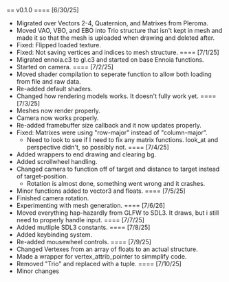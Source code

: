
== v0.1.0
==== [6/30/25]
- Migrated over Vectors 2-4, Quaternion, and Matrixes from Pleroma.
- Moved VAO, VBO, and EBO into Trio structure that isn't kept in mesh and made it so that the mesh is uploaded when drawing and deleted after.
- Fixed: Flipped loaded texture.
- Fixed: Not saving vertices and indices to mesh structure.
==== [7/1/25]
- Migrated ennoia.c3 to gl.c3 and started on base Ennoia functions.
- Started on camera.
==== [7/2/25]
- Moved shader compilation to seperate function to allow both loading from file and raw data.
- Re-added default shaders.
- Changed how rendering models works. It doesn't fully work yet.
==== [7/3/25]
- Meshes now render properly.
- Camera now works properly.
- Re-added framebuffer size callback and it now updates properly.
- Fixed: Matrixes were using "row-major" instead of "column-major".
  - Need to look to see if I need to fix any matrix functions. look_at and perspective didn't, so possibly not.
==== [7/4/25]
- Added wrappers to end drawing and clearing bg.
- Added scrollwheel handling.
- Changed camera to function off of target and distance to target instead of target-position.
  - Rotation is almost done, something went wrong and it crashes.
- Minor functions added to vector3 and floats.
==== [7/5/25]
- Finished camera rotation.
- Experimenting with mesh generation.
==== [7/6/26]
- Moved everything hap-hazardly from GLFW to SDL3. It draws, but i still need to properly handle input.
==== [7/7/25]
- Added mutliple SDL3 constants.
==== [7/8/25]
- Added keybinding system.
- Re-added mousewheel controls.
==== [7/9/25]
- Changed Vertexes from an array of floats to an actual structure.
- Made a wrapper for vertex_attrib_pointer to simmplify code.
- Removed "Trio" and replaced with a tuple.
==== [7/10/25]
- Minor changes

